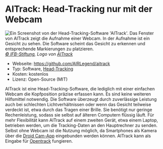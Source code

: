 # AITrack: Head-Tracking nur mit der Webcam

![](/aitrack.jpg "Ein Screenshot von der Head-Tracking-Software 'AITrack'. Das Fenster von AITrack zeigt die Aufnahme einer Webcam. In der Aufnahme ist ein Gesicht zu sehen. Die Software scheint das Gesicht zu erkennen und entsprechende Markierungen zu platzieren.")
*[© IFB-Stiftung](https://ifb-stiftung.de/), Logo von [AITrack](https://github.com/AIRLegend/aitrack/blob/master/Images/Logo.png)*

- Webseite: https://github.com/AIRLegend/aitrack
- Typ: Software, [Head-Tracking](/02-grundlagenwissen/02-eye-tracking-was-ist-das#head-tracking)
- Kosten: kostenlos
- Lizenz: Open-Source (MIT)

AITrack ist eine Head-Tracking-Software, die lediglich mit einer einfachen Webcam die Kopfposition präzise erfassen kann. Es sind keine weiteren Hilfsmittel notwendig. Die Software überzeugt durch zuverlässige Leistung auch bei schlechten Lichtverhältnissen oder wenn das Gesicht teilweise verdeckt ist, etwa durch das Tragen einer Brille. Sie benötigt nur geringe Rechenleistung, sodass sie selbst auf älteren Computern flüssig läuft. Für mehr Flexibilität kann AITrack auf einem zweiten Gerät, etwa einem Laptop, betrieben werden, um die Tracking-Daten an den Hauptrechner zu senden. Selbst ohne Webcam ist die Nutzung möglich, da Smartphones als Kamera über die [Droid Cam-App](https://play.google.com/store/apps/details?id=com.dev47apps.droidcam) eingebunden werden können. AITrack kann als Eingabe für [Opentrack](/04-software-und-hardware-im-detail/optikey) fungieren.
